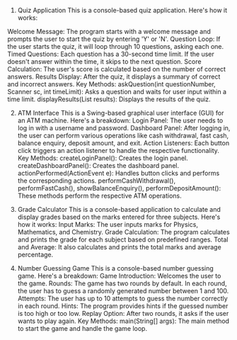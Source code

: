  1. Quiz Application
 This is a console-based quiz application. Here's how it works:

 Welcome Message: The program starts with a welcome message and prompts the user to start the quiz by entering 'Y' or 'N'.
 Question Loop: If the user starts the quiz, it will loop through 10 questions, asking each one.
 Timed Questions: Each question has a 30-second time limit. If the user doesn't answer within the time, it skips to the next question.
 Score Calculation: The user's score is calculated based on the number of correct answers.
 Results Display: After the quiz, it displays a summary of correct and incorrect answers.
 Key Methods:
 askQuestion(int questionNumber, Scanner sc, int timeLimit): Asks a question and waits for user input within a time limit.
 displayResults(List<Boolean> results): Displays the results of the quiz.



2. ATM Interface
This is a Swing-based graphical user interface (GUI) for an ATM machine. Here's a breakdown:
Login Panel: The user needs to log in with a username and password.
Dashboard Panel: After logging in, the user can perform various operations like cash withdrawal, fast cash, balance enquiry, deposit amount, and exit.
Action Listeners: Each button click triggers an action listener to handle the respective functionality.
Key Methods:
createLoginPanel(): Creates the login panel.
createDashboardPanel(): Creates the dashboard panel.
actionPerformed(ActionEvent e): Handles button clicks and performs the corresponding actions.
performCashWithdrawal(), performFastCash(), showBalanceEnquiry(), performDepositAmount(): These methods perform the respective ATM operations.



3. Grade Calculator
This is a console-based application to calculate and display grades based on the marks entered for three subjects. Here's how it works:
Input Marks: The user inputs marks for Physics, Mathematics, and Chemistry.
Grade Calculation: The program calculates and prints the grade for each subject based on predefined ranges.
Total and Average: It also calculates and prints the total marks and average percentage.




4. Number Guessing Game
This is a console-based number guessing game. Here's a breakdown:
Game Introduction: Welcomes the user to the game.
Rounds: The game has two rounds by default. In each round, the user has to guess a randomly generated number between 1 and 100.
Attempts: The user has up to 10 attempts to guess the number correctly in each round.
Hints: The program provides hints if the guessed number is too high or too low.
Replay Option: After two rounds, it asks if the user wants to play again.
Key Methods:
main(String[] args): The main method to start the game and handle the game loop.


